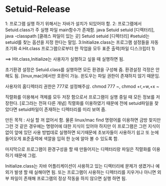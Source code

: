 # Setuid-Release

1: 프로그램 실행 하기 위해서는 자바가 설치가 되있어야 함.
2: 프로그램에서 Setuid.class가 주 실행 파일 main함수가 존재함.
java Setuid setuid [디렉터리], java -classpath [클래스 파일이 있는 곳] Setuid setuid [디렉터리]
#setuid는 setuid를 찾는 옵션을 지정 한다는 말임.
3:Initialize.class는 프로그램 설정들을 자동 초기화
4:Hit.class 프로그램으로부터 한 작업을 모두 표준 출력(파일 디스크립터 1)

==> Hit.class,Initialize는 사용자가 실행하고 싶을 때 실행하면 됨.

초기환경 설정은 Setuid.class를 실행하면 모든 환경을 구성해 줌.
환경설정 걱정은 안해도 됨. [linux,mac]에서만 호환이 가능.
윈도우는 파일 권한이 존재하지 않기 때문임.

사용자의 홈디렉터리 권한은 777로 설정해주삼.
chmod 777 ~, chmod +r,+w,+x ~

직렬화를 이용해서 객체를 모두 저장 함으로서 프로그램이 실행 중일 때 모든 정보를 저장한다. [로그라는 전혀 다른 개념]
직렬화를 이용하였기 때문에 전에 setuid파일을 찾았다면 setuid파일이 존재하는 디렉터리를 미리 보여 줌.

만든 목적 : 사실 할 꺼 없어서 함. 
물론 linux/mac find 명령어를 이용하면 금방 찾지만 그런 것 같은 경우에는 명령어에 대한 지식이 있어야 하지만 이 프로그램은 그런 지식이 없이 앞에 있던 사용 방법데로 
실행하면 되기때문에 초보자들이 사용하기 쉽고 또 눈에 들어오게 표준출력에 색깔을 입혀 한 눈에 알아 볼 수 있도록 함.

마지막으로 프로그램이 환경구성을 할 때 만들어지는 디렉터리랑 파일은 직렬화를 이용하기 때문에 그럼.

Initialize.class는 자바 어플리케이션이 사용하고 있는 디렉터리에 문제가 생겼거나 예외가 발생 할 때 실해아면 됨.
또는 프로그램이 사용하는 디렉터리를 지우거나 아니면 외부 파일이 존재해 프로그램의 정상 작동을 하지 않으면 실행 하면 됨.
